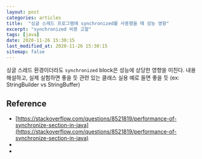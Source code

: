 ```yaml
---
layout: post
categories: articles
title:  "싱글 스레드 프로그램에 synchronized를 사용했을 때 성능 영향"
excerpt: "synchronized 비용 고찰"
tags: [java]
date: 2020-11-26 15:30:15
last_modified_at: 2020-11-26 15:30:15
sitemap: false
---
```


싱글 스레드 환경이더라도 `synchronized` block은 성능에 상당한 영향을 미친다.
내용 해설하고, 실제 실험하면 좋을 듯
관련 있는 클래스 실용 예로 들면 좋을 듯 (ex: StringBuilder vs StringBuffer)

## Reference

* [https://stackoverflow.com/questions/8521819/performance-of-synchronize-section-in-java](https://stackoverflow.com/questions/8521819/performance-of-synchronize-section-in-java)
* []()
* []()

